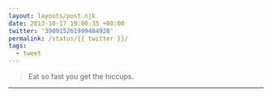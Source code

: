 ```yaml
---
layout: layouts/post.njk
date: 2013-10-17 19:00:35 +00:00
twitter: '390915261999484928'
permalink: /status/{{ twitter }}/
tags: 
  - tweet
---
```


> Eat so fast you get the hiccups.

---
